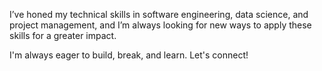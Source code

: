 I’ve honed my technical skills in software engineering, data science, and project management, and I’m always looking for new ways to apply these skills for a greater impact.

I'm always eager to build, break, and learn. Let's connect!